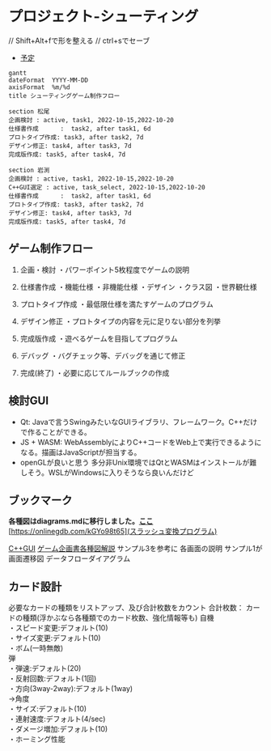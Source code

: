 # プロジェクト-シューティング
// Shift+Alt+fで形を整える
// ctrl+sでセーブ
- [予定](#予定)
```mermaid
gantt
dateFormat  YYYY-MM-DD
axisFormat  %m/%d
title シューティングゲーム制作フロー

section 松尾
企画検討 : active, task1, 2022-10-15,2022-10-20
仕様書作成      :  task2, after task1, 6d
プロトタイプ作成: task3, after task2, 7d
デザイン修正: task4, after task3, 7d
完成版作成: task5, after task4, 7d

section 岩渕
企画検討 : active, task1, 2022-10-15,2022-10-20
C++GUI選定 : active, task_select, 2022-10-15,2022-10-20
仕様書作成      :  task2, after task1, 6d
プロトタイプ作成: task3, after task2, 7d 
デザイン修正: task4, after task3, 7d
完成版作成: task5, after task4, 7d
```
## ゲーム制作フロー
1. 企画・検討
・パワーポイント5枚程度でゲームの説明

2. 仕様書作成
・機能仕様
・非機能仕様
・デザイン
・クラス図
・世界観仕様

3. プロトタイプ作成
・最低限仕様を満たすゲームのプログラム

4. デザイン修正
・プロトタイプの内容を元に足りない部分を列挙

5. 完成版作成
・遊べるゲームを目指してプログラム

6. デバッグ
・バグチェック等、デバッグを通じて修正

7. 完成(終了)
・必要に応じてルールブックの作成

## 検討GUI
* Qt: Javaで言うSwingみたいなGUIライブラリ、フレームワーク。C++だけで作ることができる。
* JS + WASM: WebAssemblyによりC++コードをWeb上で実行できるようになる。描画はJavaScriptが担当する。
* openGLが良いと思う
多分非Unix環境ではQtとWASMはインストールが難しそう。WSLがWindowsに入りそうなら良いんだけど

## ブックマーク
**各種図はdiagrams.mdに移行しました。[ここ](/diagrams.md)**
[https://onlinegdb.com/kGYo98t65](スラッシュ変換プログラム)

[C++GUI](https://teratail.com/questions/165307)
[ゲーム企画書各種図解説](https://note.com/ukyousan/n/neea2e631702b#uD9c6)
サンプル3を参考に 各画面の説明
サンプル1が画面遷移図
データフローダイアグラム


## カード設計
必要なカードの種類をリストアップ、及び合計枚数をカウント
合計枚数：
カードの種類(浮かぶなら各種類でのカード枚数、強化情報等も)
自機  
・スピード変更:デフォルト(10)   
・サイズ変更:デフォルト(10)   
・ボム(一時無敵)   
弾   
・弾速:デフォルト(20)   
・反射回数:デフォルト(1回)   
・方向(3way-2way):デフォルト(1way)   
→角度   
・サイズ:デフォルト(10)   
・連射速度:デフォルト(4/sec)   
・ダメージ増加:デフォルト(10)   
・ホーミング性能   